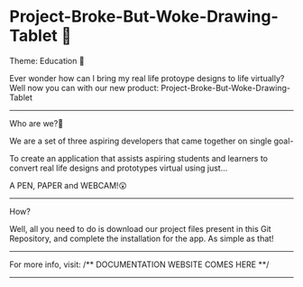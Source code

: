 # Project-Broke-But-Woke-Drawing-Tablet 🚀
 
Theme: Education 🏫

Ever wonder how can I bring my real life protoype designs to life virtually? Well now you can with our new product: Project-Broke-But-Woke-Drawing-Tablet

---------------------------------------------------------------------------------------------------------------------------------------------------------

Who are we?🤔

We are a set of three aspiring developers that came together on single goal- 

To create an application that assists aspiring students and learners to convert real life designs and prototypes virtual using just...

A PEN, PAPER and WEBCAM!😲

---------------------------------------------------------------------------------------------------------------------------------------------------------

How?

Well, all you need to do is download our project files present in this Git Repository, and complete the installation for the app. 
As simple as that!

---------------------------------------------------------------------------------------------------------------------------------------------------------


For more info, visit:
/** DOCUMENTATION WEBSITE COMES HERE **/

---------------------------------------------------------------------------------------------------------------------------------------------------------

